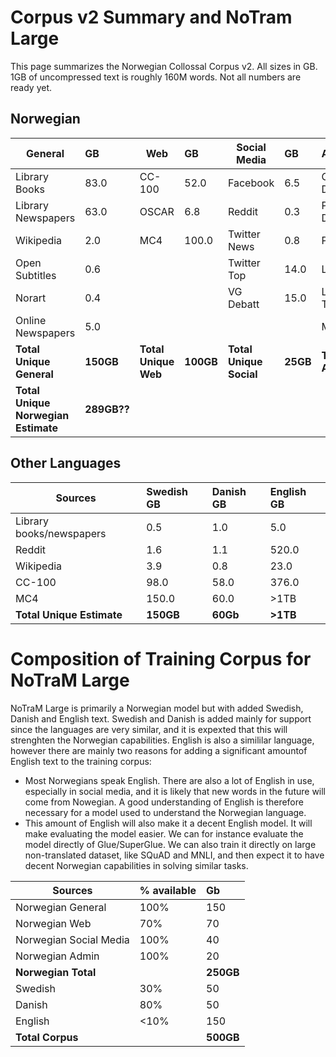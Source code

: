 # Corpus v2 Summary and NoTram Large
This page summarizes the Norwegian Collossal Corpus v2. All sizes in GB. 1GB of uncompressed text is roughly 160M words. Not all numbers are ready yet.

## Norwegian
| General   |   GB | Web   |   GB | Social Media  |   GB | Administrative  |   GB | 
| -------- |   :-----|  -------- |   :-----| -------- |   :-----|  -------- |   :-----|  
| Library Books | 83.0| CC-100 | 52.0| Facebook | 6.5| Government Docs | 0.2|
| Library Newspapers | 63.0| OSCAR | 6.8|Reddit | 0.3|Parliament Docs | 8.4|
| Wikipedia | 2.0| MC4 | 100.0| Twitter News | 0.8|Public Reports | 0.6|
| Open Subtitles | 0.6| | | Twitter Top | 14.0|Lovdata CD | 0.5|
| Norart | 0.4| | | VG Debatt| 15.0|Lovdata Transfer | 2.8|
| Online Newspapers|5.0| || | |Målfrid | 13.0|
| **Total Unique General**| **150GB**| **Total Unique Web**| **100GB**| **Total Unique Social**| **25GB**|**Total Unique Admin**| **20GB**|
| **Total Unique Norwegian Estimate** | **289GB??**| | | | | |

 
## Other Languages
| Sources  |  Swedish GB | Danish GB | English  GB | 
| -------- |   :-----|   :-----|:-----| 
| Library books/newspapers | 0.5|  1.0|  5.0| 
| Reddit | 1.6|  1.1| 520.0|
| Wikipedia | 3.9|  0.8| 23.0|
| CC-100 | 98.0| 58.0| 376.0|
| MC4 | 150.0| 60.0| >1TB|
| **Total Unique Estimate**| **150GB**| **60Gb**|**>1TB**|


# Composition of Training Corpus for NoTraM Large
NoTraM Large is primarily a Norwegian model but with added Swedish, Danish and English text. Swedish and Danish is added mainly for support since the languages are very similar, and it is expexted that this will strenghten the Norwegian capabilities. English is also a simililar language, however there are mainly two reasons for adding a significant amountof English text to the training corpus:
* Most Norwegians speak English. There are also a lot of English in use, especially in social media, and it is likely that new words in the future will come from Nowegian. A good understanding of English is therefore necessary for a model used to understand the Norwegian language.
* This amount of English will also make it a decent English model. It will make evaluating the model easier. We can for instance evaluate the model directly of Glue/SuperGlue. We can also train it directly on large non-translated dataset, like SQuAD and MNLI, and then expect it to have decent Norwegian capabilities in solving similar tasks.

| Sources  |   % available | Gb | 
| -------- |   :-----| :-----| 
| Norwegian General | 100% | 150| 
| Norwegian Web | 70% | 70| 
| Norwegian Social Media | 100% | 40| 
| Norwegian Admin | 100% | 20|
| **Norwegian Total** |  | **250GB**|
| Swedish | 30% | 50|
| Danish | 80% | 50|
| English | <10% | 150|
| **Total Corpus**| | **500GB**|

